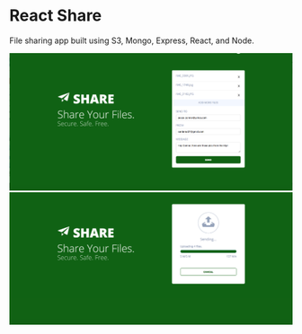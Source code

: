 # React Share

File sharing app built using S3, Mongo, Express, React, and Node.

<img src="https://github.com/Sandersd/React-Share/blob/master/Screen%20Shot%202018-02-26%20at%208.02.57%20AM.png" />
<img src="https://github.com/Sandersd/React-Share/blob/master/Screen%20Shot%202018-02-26%20at%208.03.17%20AM.png" />
